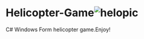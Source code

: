 # Helicopter-Game![helopic](https://user-images.githubusercontent.com/82993429/126348685-d04ae440-057a-41e1-8be1-5f013faff048.PNG)<br>

C# Windows Form helicopter game.Enjoy! 

